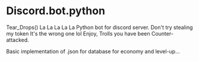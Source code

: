 # Discord.bot.python
Tear_Drops() La La La La La 
Python bot for discord server.
Don't try stealing my token It's the wrong one lol
Enjoy, Trolls you have been Counter-attacked.


Basic implementation of .json for database for economy and level-up...
